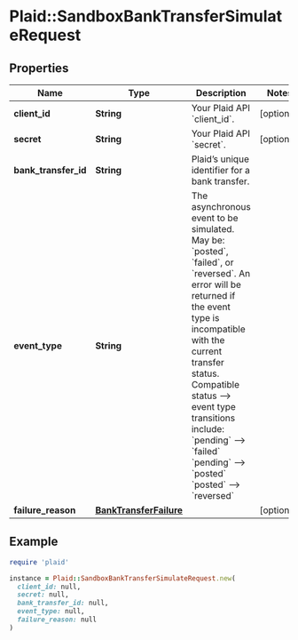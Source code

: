 # Plaid::SandboxBankTransferSimulateRequest

## Properties

| Name | Type | Description | Notes |
| ---- | ---- | ----------- | ----- |
| **client_id** | **String** | Your Plaid API &#x60;client_id&#x60;. | [optional] |
| **secret** | **String** | Your Plaid API &#x60;secret&#x60;. | [optional] |
| **bank_transfer_id** | **String** | Plaid’s unique identifier for a bank transfer. |  |
| **event_type** | **String** | The asynchronous event to be simulated. May be: &#x60;posted&#x60;, &#x60;failed&#x60;, or &#x60;reversed&#x60;.  An error will be returned if the event type is incompatible with the current transfer status. Compatible status --&gt; event type transitions include:  &#x60;pending&#x60; --&gt; &#x60;failed&#x60;  &#x60;pending&#x60; --&gt; &#x60;posted&#x60;  &#x60;posted&#x60; --&gt; &#x60;reversed&#x60;  |  |
| **failure_reason** | [**BankTransferFailure**](BankTransferFailure.md) |  | [optional] |

## Example

```ruby
require 'plaid'

instance = Plaid::SandboxBankTransferSimulateRequest.new(
  client_id: null,
  secret: null,
  bank_transfer_id: null,
  event_type: null,
  failure_reason: null
)
```

